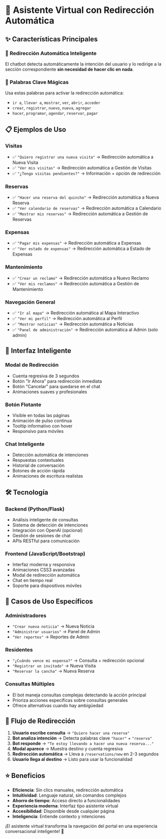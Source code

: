 # 🤖 Asistente Virtual con Redirección Automática

## ✨ **Características Principales**

### 🚀 **Redirección Automática Inteligente**
El chatbot detecta automáticamente la intención del usuario y lo redirige a la sección correspondiente **sin necesidad de hacer clic en nada**.

### 🎯 **Palabras Clave Mágicas**
Usa estas palabras para activar la redirección automática:
- `ir a`, `llevar a`, `mostrar`, `ver`, `abrir`, `acceder`
- `crear`, `registrar`, `nuevo`, `nueva`, `agregar`
- `hacer`, `programar`, `agendar`, `reservar`, `pagar`

## 📋 **Ejemplos de Uso**

### **Visitas**
- ✅ `"Quiero registrar una nueva visita"` → Redirección automática a Nueva Visita
- ✅ `"Ver mis visitas"` → Redirección automática a Gestión de Visitas
- ✅ `"¿Tengo visitas pendientes?"` → Información + opción de redirección

### **Reservas**
- ✅ `"Hacer una reserva del quincho"` → Redirección automática a Nueva Reserva
- ✅ `"Ver calendario de reservas"` → Redirección automática a Calendario
- ✅ `"Mostrar mis reservas"` → Redirección automática a Gestión de Reservas

### **Expensas**
- ✅ `"Pagar mis expensas"` → Redirección automática a Expensas
- ✅ `"Ver estado de expensas"` → Redirección automática a Estado de Expensas

### **Mantenimiento**
- ✅ `"Crear un reclamo"` → Redirección automática a Nuevo Reclamo
- ✅ `"Ver mis reclamos"` → Redirección automática a Gestión de Mantenimiento

### **Navegación General**
- ✅ `"Ir al mapa"` → Redirección automática al Mapa Interactivo
- ✅ `"Ver mi perfil"` → Redirección automática al Perfil
- ✅ `"Mostrar noticias"` → Redirección automática a Noticias
- ✅ `"Panel de administración"` → Redirección automática al Admin (solo admin)

## 🎨 **Interfaz Inteligente**

### **Modal de Redirección**
- Cuenta regresiva de 3 segundos
- Botón "Ir Ahora" para redirección inmediata
- Botón "Cancelar" para quedarse en el chat
- Animaciones suaves y profesionales

### **Botón Flotante**
- Visible en todas las páginas
- Animación de pulso continua
- Tooltip informativo con hover
- Responsivo para móviles

### **Chat Inteligente**
- Detección automática de intenciones
- Respuestas contextuales
- Historial de conversación
- Botones de acción rápida
- Animaciones de escritura realistas

## 🛠️ **Tecnología**

### **Backend (Python/Flask)**
- Análisis inteligente de consultas
- Sistema de detección de intenciones
- Integración con OpenAI (opcional)
- Gestión de sesiones de chat
- APIs RESTful para comunicación

### **Frontend (JavaScript/Bootstrap)**
- Interfaz moderna y responsiva
- Animaciones CSS3 avanzadas
- Modal de redirección automática
- Chat en tiempo real
- Soporte para dispositivos móviles

## 🎯 **Casos de Uso Específicos**

### **Administradores**
- `"Crear nueva noticia"` → Nueva Noticia
- `"Administrar usuarios"` → Panel de Admin
- `"Ver reportes"` → Reportes de Admin

### **Residentes**
- `"¿Cuándo vence mi expensa?"` → Consulta + redirección opcional
- `"Registrar un invitado"` → Nueva Visita
- `"Reservar la cancha"` → Nueva Reserva

### **Consultas Múltiples**
- El bot maneja consultas complejas detectando la acción principal
- Prioriza acciones específicas sobre consultas generales
- Ofrece alternativas cuando hay ambigüedad

## 🚀 **Flujo de Redirección**

1. **Usuario escribe consulta** → `"Quiero hacer una reserva"`
2. **Bot analiza intención** → Detecta palabras clave `"hacer"` + `"reserva"`
3. **Bot responde** → `"Te estoy llevando a hacer una nueva reserva..."`
4. **Modal aparece** → Muestra destino y cuenta regresiva
5. **Redirección automática** → Lleva a `/reservations/new` en 2-3 segundos
6. **Usuario llega al destino** → Listo para usar la funcionalidad

## ⭐ **Beneficios**

- **Eficiencia**: Sin clics manuales, redirección automática
- **Intuitividad**: Lenguaje natural, sin comandos complejos
- **Ahorro de tiempo**: Acceso directo a funcionalidades
- **Experiencia moderna**: Interfaz tipo asistente virtual
- **Accesibilidad**: Disponible desde cualquier página
- **Inteligencia**: Entiende contexto y intenciones

¡El asistente virtual transforma la navegación del portal en una experiencia conversacional inteligente! 🎉
